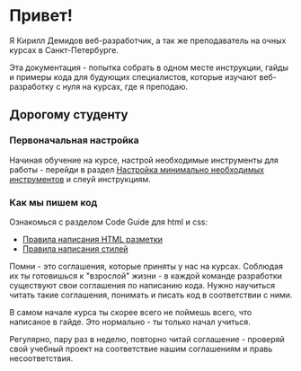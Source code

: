 # Привет!

Я Кирилл Демидов веб-разработчик, а так же преподаватель на очных курсах в Санкт-Петербурге.

Эта документация - попытка собрать в одном месте инструкции, гайды и примеры кода для будующих специалистов, которые изучают веб-разработку с нуля на курсах, где я преподаю.

## Дорогому студенту

### Первоначальная настройка

Начиная обучение на курсе, настрой необходимые инструменты для работы - перейди в раздел [Настройка минимально необходимых инструментов](tools/settings) и слеуй инструкциям.

### Как мы пишем код
Ознакомься с разделом Code Guide для html и css:

- [Правила написания HTML разметки](code-guide/02_html)
- [Правила написания стилей](code-guide/03_css)

Помни - это соглашения, которые приняты у нас на курсах. Соблюдая их ты готовишься к "взрослой" жизни - в каждой команде разработки существуют свои соглашения по написанию кода. Нужно научиться читать такие соглашения, понимать и писать код в соответствии с ними.

В самом начале курса ты скорее всего не поймешь всего, что написаное в гайде. Это нормально - ты только начал учиться.

Регулярно, пару раз в неделю, повторно читай соглашение - проверяй свой учебный проект на соответствие нашим соглашениям и правь несоответствия.
